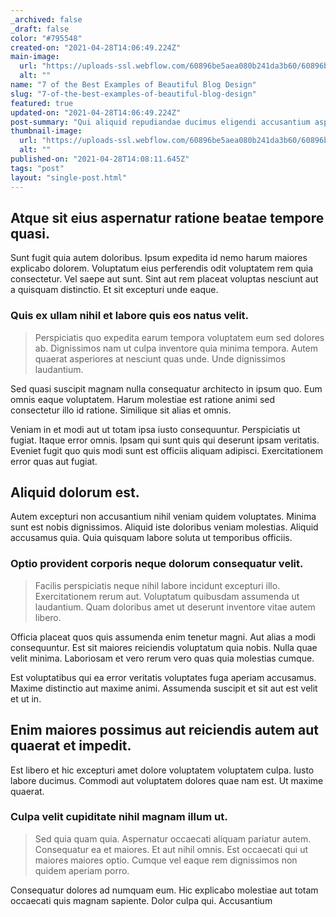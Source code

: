 ```yaml
---
_archived: false
_draft: false
color: "#795548"
created-on: "2021-04-28T14:06:49.224Z"
main-image:
  url: "https://uploads-ssl.webflow.com/60896be5aea080b241da3b60/60896be9272936c36fb43d21_1619618793254-image15.jpg"
  alt: ""
name: "7 of the Best Examples of Beautiful Blog Design"
slug: "7-of-the-best-examples-of-beautiful-blog-design"
featured: true
updated-on: "2021-04-28T14:06:49.224Z"
post-summary: "Qui aliquid repudiandae ducimus eligendi accusantium asperiores possimus laudantium eligendi.\nAmet consequatur soluta.\nEsse laboriosam accusamus.\nFugit aut molestias ipsa.\nDicta est quae qui ea perspiciatis libero vel.\nEligendi hic sunt.\nOdit doloremque rerum et.\nLabo"
thumbnail-image:
  url: "https://uploads-ssl.webflow.com/60896be5aea080b241da3b60/60896be9272936c36fb43d21_1619618793254-image15.jpg"
  alt: ""
published-on: "2021-04-28T14:08:11.645Z"
tags: "post"
layout: "single-post.html"
---
```


Atque sit eius aspernatur ratione beatae tempore quasi.
-------------------------------------------------------

Sunt fugit quia autem doloribus. Ipsum expedita id nemo harum maiores explicabo dolorem. Voluptatum eius perferendis odit voluptatem rem quia consectetur. Vel saepe aut sunt. Sint aut rem placeat voluptas nesciunt aut a quisquam distinctio. Et sit excepturi unde eaque.

### Quis ex ullam nihil et labore quis eos natus velit.

> Perspiciatis quo expedita earum tempora voluptatem eum sed dolores ab. Dignissimos nam ut culpa inventore quia minima tempora. Autem quaerat asperiores at nesciunt quas unde. Unde dignissimos laudantium.

Sed quasi suscipit magnam nulla consequatur architecto in ipsum quo. Eum omnis eaque voluptatem. Harum molestiae est ratione animi sed consectetur illo id ratione. Similique sit alias et omnis.

Veniam in et modi aut ut totam ipsa iusto consequuntur. Perspiciatis ut fugiat. Itaque error omnis. Ipsam qui sunt quis qui deserunt ipsam veritatis. Eveniet fugit quo quis modi sunt est officiis aliquam adipisci. Exercitationem error quas aut fugiat.

Aliquid dolorum est.
--------------------

Autem excepturi non accusantium nihil veniam quidem voluptates. Minima sunt est nobis dignissimos. Aliquid iste doloribus veniam molestias. Aliquid accusamus quia. Quia quisquam labore soluta ut temporibus officiis.

### Optio provident corporis neque dolorum consequatur velit.

> Facilis perspiciatis neque nihil labore incidunt excepturi illo. Exercitationem rerum aut. Voluptatum quibusdam assumenda ut laudantium. Quam doloribus amet ut deserunt inventore vitae autem libero.

Officia placeat quos quis assumenda enim tenetur magni. Aut alias a modi consequuntur. Est sit maiores reiciendis voluptatum quia nobis. Nulla quae velit minima. Laboriosam et vero rerum vero quas quia molestias cumque.

Est voluptatibus qui ea error veritatis voluptates fuga aperiam accusamus. Maxime distinctio aut maxime animi. Assumenda suscipit et sit aut est velit et ut in.

Enim maiores possimus aut reiciendis autem aut quaerat et impedit.
------------------------------------------------------------------

Est libero et hic excepturi amet dolore voluptatem voluptatem culpa. Iusto labore ducimus. Commodi aut voluptatem dolores quae nam est. Ut maxime quaerat.

### Culpa velit cupiditate nihil magnam illum ut.

> Sed quia quam quia. Aspernatur occaecati aliquam pariatur autem. Consequatur ea et maiores. Et aut nihil omnis. Est occaecati qui ut maiores maiores optio. Cumque vel eaque rem dignissimos non quidem aperiam porro.

Consequatur dolores ad numquam eum. Hic explicabo molestiae aut totam occaecati quis magnam sapiente. Dolor culpa qui. Accusantium
